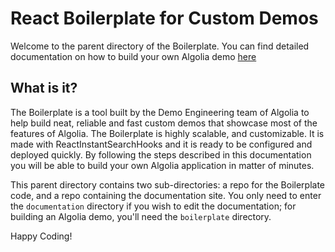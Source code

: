# React Boilerplate for Custom Demos

Welcome to the parent directory of the Boilerplate. You can find detailed documentation on how to build your own Algolia demo [here](https://boilerplate-docs.netlify.app/)

## What is it?

The Boilerplate is a tool built by the Demo Engineering team of Algolia to help build neat, reliable and fast custom demos that showcase most of the features of Algolia.
The Boilerplate is highly scalable, and customizable. It is made with ReactInstantSearchHooks and it is ready to be configured and deployed quickly.
By following the steps described in this documentation you will be able to build your own Algolia application in matter of minutes.

This parent directory contains two sub-directories: a repo for the Boilerplate code, and a repo containing the documentation site. You only need to enter the `documentation` directory if you wish to edit the documentation; for building an Algolia demo, you'll need the `boilerplate` directory.

Happy Coding!
